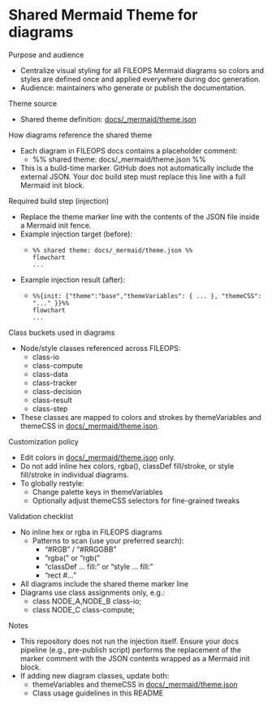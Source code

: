 # Shared Mermaid Theme for diagrams

Purpose and audience
- Centralize visual styling for all FILEOPS Mermaid diagrams so colors and styles are defined once and applied everywhere during doc generation.
- Audience: maintainers who generate or publish the documentation.

Theme source
- Shared theme definition: [docs/_mermaid/theme.json](./theme.json)

How diagrams reference the shared theme
- Each diagram in FILEOPS docs contains a placeholder comment:
  - %% shared theme: docs/_mermaid/theme.json %%
- This is a build-time marker. GitHub does not automatically include the external JSON. Your doc build step must replace this line with a full Mermaid init block.

Required build step (injection)
- Replace the theme marker line with the contents of the JSON file inside a Mermaid init fence.
- Example injection target (before):
  - ```mermaid
    %% shared theme: docs/_mermaid/theme.json %%
    flowchart
    ...
    ```
- Example injection result (after):
  - ```mermaid
    %%{init: {"theme":"base","themeVariables": { ... }, "themeCSS": "..." }}%%
    flowchart
    ...
    ```

Class buckets used in diagrams
- Node/style classes referenced across FILEOPS:
  - class-io
  - class-compute
  - class-data
  - class-tracker
  - class-decision
  - class-result
  - class-step
- These classes are mapped to colors and strokes by themeVariables and themeCSS in [docs/_mermaid/theme.json](./theme.json).

Customization policy
- Edit colors in [docs/_mermaid/theme.json](./theme.json) only.
- Do not add inline hex colors, rgba(), classDef fill/stroke, or style fill/stroke in individual diagrams.
- To globally restyle:
  - Change palette keys in themeVariables
  - Optionally adjust themeCSS selectors for fine-grained tweaks

Validation checklist
- No inline hex or rgba in FILEOPS diagrams
  - Patterns to scan (use your preferred search):
    - “#RGB” / “#RRGGBB”
    - “rgba(” or “rgb(”
    - “classDef ... fill:” or “style ... fill:”
    - “rect #...”
- All diagrams include the shared theme marker line
- Diagrams use class assignments only, e.g.:
  - class NODE_A,NODE_B class-io;
  - class NODE_C class-compute;

Notes
- This repository does not run the injection itself. Ensure your docs pipeline (e.g., pre-publish script) performs the replacement of the marker comment with the JSON contents wrapped as a Mermaid init block.
- If adding new diagram classes, update both:
  - themeVariables and themeCSS in [docs/_mermaid/theme.json](./theme.json)
  - Class usage guidelines in this README